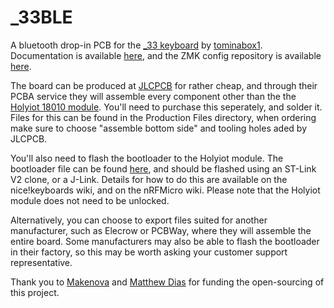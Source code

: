 # _33BLE
A bluetooth drop-in PCB for the [_33 keyboard](https://github.com/tominabox1/_33-Keyboard) by [tominabox1](https://github.com/tominabox1). Documentation is available [here](https://dez.li/_33ble), and the ZMK config repository is available [here](https://github.com/dezlidezlidezli/underscore33-zmk-config). 

The board can be produced at [JLCPCB](jlcpcb.com) for rather cheap, and through their PCBA service they will assemble every component other than the the [Holyiot 18010 module](https://www.aliexpress.com/item/32868002366.html). You'll need to purchase this seperately, and solder it. Files for this can be found in the Production Files directory, when ordering make sure to choose "assemble bottom side" and tooling holes aded by JLCPCB. 

You'll also need to flash the bootloader to the Holyiot module. The bootloader file can be found [here](/underscore33_bootloader.hex), and should be flashed using an ST-Link V2 clone, or a J-Link. Details for how to do this are available on the nice!keyboards wiki, and on the nRFMicro wiki. Please note that the Holyiot module does not need to be unlocked. 

Alternatively, you can choose to export files suited for another manufacturer, such as Elecrow or PCBWay, where they will assemble the entire board. Some manufacturers may also be able to flash the bootloader in their factory, so this may be worth asking your customer support representative. 

Thank you to [Makenova](https://github.com/makenova) and [Matthew Dias](https://github.com/matthewdias) for funding the open-sourcing of this project. 
